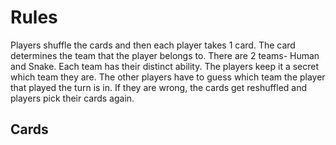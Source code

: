 # Rules
Players shuffle the cards and then each player takes 1 card. The card determines the team that the player belongs to. There are 2 teams- Human and Snake. Each team has their distinct ability. The players keep it a secret which team they are. The other players have to guess which team the player that played the turn is in. If they are wrong, the cards get reshuffled and players pick their cards again.

## Cards
